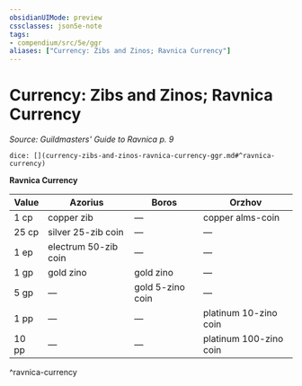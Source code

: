 ```yaml
---
obsidianUIMode: preview
cssclasses: json5e-note
tags:
- compendium/src/5e/ggr
aliases: ["Currency: Zibs and Zinos; Ravnica Currency"]
---
```

# Currency: Zibs and Zinos; Ravnica Currency
*Source: Guildmasters' Guide to Ravnica p. 9* 

`dice: [](currency-zibs-and-zinos-ravnica-currency-ggr.md#^ravnica-currency)`

**Ravnica Currency**

| Value | Azorius | Boros | Orzhov |
|-------|---------|-------|--------|
| 1 cp | copper zib | — | copper alms-coin |
| 25 cp | silver 25-zib coin | — | — |
| 1 ep | electrum 50-zib coin | — | — |
| 1 gp | gold zino | gold zino | — |
| 5 gp | — | gold 5-zino coin | — |
| 1 pp | — | — | platinum 10-zino coin |
| 10 pp | — | — | platinum 100-zino coin |
^ravnica-currency